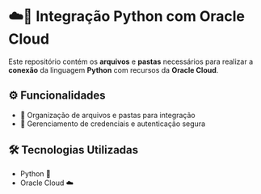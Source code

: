 # ☁️🐍 Integração Python com Oracle Cloud

Este repositório contém os **arquivos** e **pastas** necessários para realizar a **conexão** da linguagem **Python** com recursos da **Oracle Cloud**.

## ⚙️ Funcionalidades
- 📂 Organização de arquivos e pastas para integração
- 🔐 Gerenciamento de credenciais e autenticação segura

## 🛠️ Tecnologias Utilizadas
- Python 🐍
- Oracle Cloud ☁️
